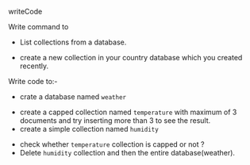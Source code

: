 writeCode

Write command to

- List collections from a database.
<!-- show dbs -->
- create a new collection in your country database which you created recently.
<!-- db.createCollection('states')-->

Write code to:-

- crate a database named `weather`
<!-- use weather -->
- create a capped collection named `temperature` with maximum of 3 documents and try inserting more than 3 to see the result.
  <!-- db.createCollection('temprature') -->
  <!-- db.temprature.insertMany([{state:"Delhi",temprature:40},{state:"Rajasthan",temprature:43},{state:"Haryana",temprature:36}]) -->
- create a simple collection named `humidity`
<!-- db.createCollection('humidity') -->
- check whether `temperature` collection is capped or not ?
- Delete `humidity` collection and then the entire database(weather).
<!-- db.humidity.drop() -->
